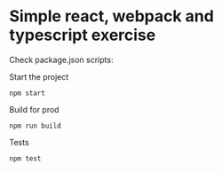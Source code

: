 # Simple react, webpack and typescript exercise

Check package.json scripts:

Start the project

    npm start

Build for prod

    npm run build

Tests

    npm test
